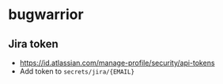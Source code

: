 # bugwarrior

## Jira token

- https://id.atlassian.com/manage-profile/security/api-tokens
- Add token to `secrets/jira/{EMAIL}`
